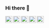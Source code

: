 ### Hi there 👋

<a href="https://twitter.com/AnikaitSahota">
  <img align="left" alt="Anikait's Twitter" width="22px" src="https://cdn.jsdelivr.net/npm/simple-icons@v3/icons/twitter.svg" />
</a>
<a href="https://linkedin.com/in/AnikaitSahota">
  <img align="left" alt="Anikait's Linkdein" width="22px" src="https://cdn.jsdelivr.net/npm/simple-icons@v3/icons/linkedin.svg" />
</a>
<a href="https://github.com/AnikaitSahota">
  <img align="left" alt="Anikait's Github" width="22px" src="https://cdn.jsdelivr.net/npm/simple-icons@v3/icons/github.svg" />
</a>
<a href="https://t.me/Anikait_Sahota">
  <img align="left" alt="Anikait's Telegram" width="22px" src="https://cdn.jsdelivr.net/npm/simple-icons@v3/icons/telegram.svg" />
</a>
<a href="https://www.instagram.com/anikait.sahota/">
  <img align="left" alt="Anikait's Instagram" width="22px" src="https://cdn.jsdelivr.net/npm/simple-icons@v3/icons/instagram.svg" />
</a>

<!--
**AnikaitSahota/AnikaitSahota** is a ✨ _special_ ✨ repository because its `README.md` (this file) appears on your GitHub profile.

Here are some ideas to get you started:

- 🔭 I’m currently working on ...
- 🌱 I’m currently learning ...
- 👯 I’m looking to collaborate on ...
- 🤔 I’m looking for help with ...
- 💬 Ask me about ...
- 📫 How to reach me: ...
- 😄 Pronouns: ...
- ⚡ Fun fact: ...
-->
